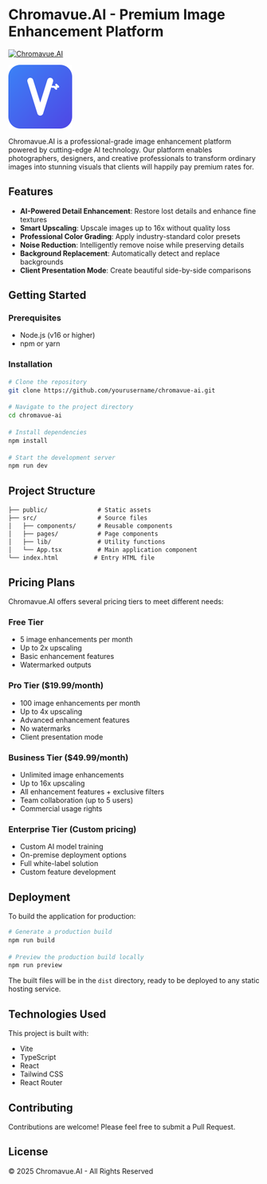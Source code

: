 # Chromavue.AI - Premium Image Enhancement Platform

[![Chromavue.AI](https://img.shields.io/badge/Live%20Demo-Chromavue.AI-4285F4?style=for-the-badge&logo=vercel)](https://chromavue-ai.vercel.app/)

![Chromavue.AI Logo](/public/logo.svg)

Chromavue.AI is a professional-grade image enhancement platform powered by cutting-edge AI technology. Our platform enables photographers, designers, and creative professionals to transform ordinary images into stunning visuals that clients will happily pay premium rates for.

## Features

- **AI-Powered Detail Enhancement**: Restore lost details and enhance fine textures
- **Smart Upscaling**: Upscale images up to 16x without quality loss
- **Professional Color Grading**: Apply industry-standard color presets
- **Noise Reduction**: Intelligently remove noise while preserving details
- **Background Replacement**: Automatically detect and replace backgrounds
- **Client Presentation Mode**: Create beautiful side-by-side comparisons

## Getting Started

### Prerequisites

- Node.js (v16 or higher)
- npm or yarn

### Installation

```bash
# Clone the repository
git clone https://github.com/yourusername/chromavue-ai.git

# Navigate to the project directory
cd chromavue-ai

# Install dependencies
npm install

# Start the development server
npm run dev
```

## Project Structure

```
├── public/              # Static assets
├── src/                 # Source files
│   ├── components/      # Reusable components
│   ├── pages/           # Page components
│   ├── lib/             # Utility functions
│   └── App.tsx          # Main application component
└── index.html          # Entry HTML file
```

## Pricing Plans

Chromavue.AI offers several pricing tiers to meet different needs:

### Free Tier
- 5 image enhancements per month
- Up to 2x upscaling
- Basic enhancement features
- Watermarked outputs

### Pro Tier ($19.99/month)
- 100 image enhancements per month
- Up to 4x upscaling
- Advanced enhancement features
- No watermarks
- Client presentation mode

### Business Tier ($49.99/month)
- Unlimited image enhancements
- Up to 16x upscaling
- All enhancement features + exclusive filters
- Team collaboration (up to 5 users)
- Commercial usage rights

### Enterprise Tier (Custom pricing)
- Custom AI model training
- On-premise deployment options
- Full white-label solution
- Custom feature development

## Deployment

To build the application for production:

```bash
# Generate a production build
npm run build

# Preview the production build locally
npm run preview
```

The built files will be in the `dist` directory, ready to be deployed to any static hosting service.

## Technologies Used

This project is built with:

- Vite
- TypeScript
- React
- Tailwind CSS
- React Router

## Contributing

Contributions are welcome! Please feel free to submit a Pull Request.

## License

© 2025 Chromavue.AI - All Rights Reserved
